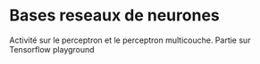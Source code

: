 # Bases reseaux de neurones

Activité sur le perceptron et le perceptron multicouche. Partie sur Tensorflow playground
